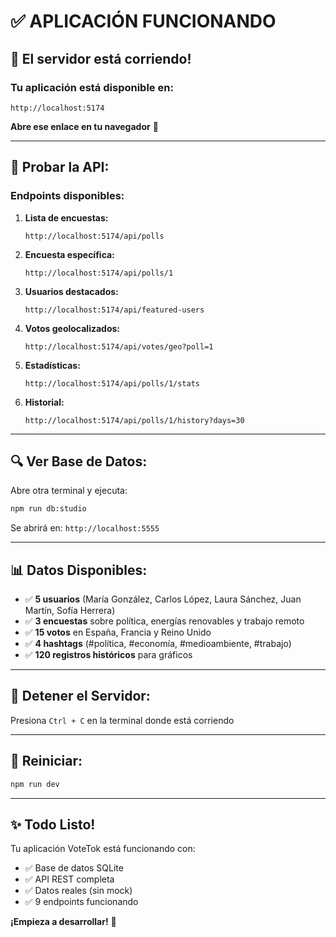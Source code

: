 # ✅ APLICACIÓN FUNCIONANDO

## 🎉 El servidor está corriendo!

### **Tu aplicación está disponible en:**

```
http://localhost:5174
```

**Abre ese enlace en tu navegador** 🚀

---

## 🧪 **Probar la API:**

### **Endpoints disponibles:**

1. **Lista de encuestas:**
   ```
   http://localhost:5174/api/polls
   ```

2. **Encuesta específica:**
   ```
   http://localhost:5174/api/polls/1
   ```

3. **Usuarios destacados:**
   ```
   http://localhost:5174/api/featured-users
   ```

4. **Votos geolocalizados:**
   ```
   http://localhost:5174/api/votes/geo?poll=1
   ```

5. **Estadísticas:**
   ```
   http://localhost:5174/api/polls/1/stats
   ```

6. **Historial:**
   ```
   http://localhost:5174/api/polls/1/history?days=30
   ```

---

## 🔍 **Ver Base de Datos:**

Abre otra terminal y ejecuta:

```bash
npm run db:studio
```

Se abrirá en: `http://localhost:5555`

---

## 📊 **Datos Disponibles:**

- ✅ **5 usuarios** (María González, Carlos López, Laura Sánchez, Juan Martín, Sofía Herrera)
- ✅ **3 encuestas** sobre política, energías renovables y trabajo remoto
- ✅ **15 votos** en España, Francia y Reino Unido
- ✅ **4 hashtags** (#política, #economía, #medioambiente, #trabajo)
- ✅ **120 registros históricos** para gráficos

---

## 🛑 **Detener el Servidor:**

Presiona `Ctrl + C` en la terminal donde está corriendo

---

## 🔄 **Reiniciar:**

```bash
npm run dev
```

---

## ✨ **Todo Listo!**

Tu aplicación VoteTok está funcionando con:
- ✅ Base de datos SQLite
- ✅ API REST completa
- ✅ Datos reales (sin mock)
- ✅ 9 endpoints funcionando

**¡Empieza a desarrollar!** 🚀

